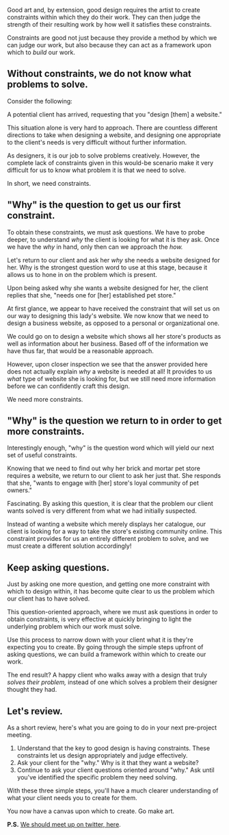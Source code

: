 Good art and, by extension, good design requires the artist to create constraints within which they do their work. They can then judge the strength of their resulting work by how well it satisfies these constraints.

Constraints are good not just because they provide a method by which we can judge our work, but also because they can act as a framework upon which to *build* our work.

## Without constraints, we do not know what problems to solve.

Consider the following:

A potential client has arrived, requesting that you "design [them] a website."

This situation alone is very hard to approach. There are countless different directions to take when designing a website, and designing one appropriate to the client's needs is very difficult without further information.

As designers, it is our job to solve problems creatively. However, the complete lack of constraints given in this would-be scenario make it very difficult for us to know what problem it is that we need to solve.

In short, we need constraints.

## "Why" is the question to get us our first constraint.

To obtain these constraints, we must ask questions. We have to probe deeper, to understand *why* the client is looking for what it is they ask. Once we have the *why* in hand, only then can we approach the *how.*

Let's return to our client and ask her *why* she needs a website designed for her. Why is the strongest question word to use at this stage, because it allows us to hone in on the problem which is present.

Upon being asked why she wants a website designed for her, the client replies that she, "needs one for [her] established pet store."

At first glance, we appear to have received the constraint that will set us on our way to designing this lady's website. We now know that we need to design a business website, as opposed to a personal or organizational one.

We could go on to design a website which shows all her store's products as well as information about her business. Based off of the information we have thus far, that would be a reasonable approach.

However, upon closer inspection we see that the answer provided here does not actually explain *why* a website is needed at all! It provides to us *what* type of website she is looking for, but we still need more information before we can confidently craft this design.

We need more constraints.

## "Why" is the question we return to in order to get more constraints.

Interestingly enough, "why" is the question word which will yield our next set of useful constraints.

Knowing that we need to find out why her brick and mortar pet store requires a website, we return to our client to ask her just that. She responds that she, "wants to engage with [her] store's loyal community of pet owners."

Fascinating. By asking this question, it is clear that the problem our client wants solved is very different from what we had initially suspected.

Instead of wanting a website which merely displays her catalogue, our client is looking for a way to take the store's existing community online. This constraint provides for us an entirely different problem to solve, and we must create a different solution accordingly!

## Keep asking questions.

Just by asking one more question, and getting one more constraint with which to design within, it has become quite clear to us the problem which our client has to have solved.

This question-oriented approach, where we must ask questions in order to obtain constraints, is very effective at quickly bringing to light the underlying problem which our work must solve.

Use this process to narrow down with your client what it is they're expecting you to create. By going through the simple steps upfront of asking questions, we can build a framework within which to create our work.

The end result? A happy client who walks away with a design that truly *solves their problem,* instead of one which solves a problem their designer thought they had.

## Let's review.

As a short review, here's what you are going to do in your next pre-project meeting.

1. Understand that the key to good design is having constraints. These constraints let us design appropriately and judge effectively.
2. Ask your client for the "why." Why is it that they want a website?
3. Continue to ask your client questions oriented around "why." Ask until you've identified the specific problem they need solving.

With these three simple steps, you'll have a much clearer understanding of what your client needs you to create for them.

You now have a canvas upon which to create. Go make art.

**P.S.** [We should meet up on twitter, here](https://twitter.com/lchski).
